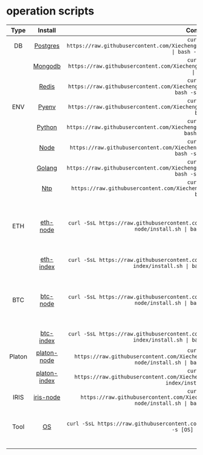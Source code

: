 # operation scripts


| Type | Install | Command | NOTE |
| :---: | :---: | :---: | :---: |
| DB | [Postgres](https://github.com/Xiechengqi/scripts/edit/master/install/Postgres/install.sh) | `curl -SsL https://raw.githubusercontent.com/Xiechengqi/scripts/master/install/Postgres/install.sh \| bash -s [version]` |
| | [Mongodb](https://github.com/Xiechengqi/scripts/edit/master/install/Mongodb/install.sh) | `curl -SsL https://raw.githubusercontent.com/Xiechengqi/scripts/master/install/Mongodb/install.sh \| bash` |
| | [Redis](https://github.com/Xiechengqi/scripts/edit/master/install/Redis/install.sh) | `curl -SsL https://raw.githubusercontent.com/Xiechengqi/scripts/master/install/Redis/install.sh \| bash -s [version]` |
| ENV | [Pyenv](https://github.com/Xiechengqi/scripts/edit/master/install/Pyenv/install.sh) | `curl -SsL https://raw.githubusercontent.com/Xiechengqi/scripts/master/install/Pyenv/install.sh \| bash` |
| | [Python](https://github.com/Xiechengqi/scripts/edit/master/install/Python/install.sh) | `curl -SsL https://raw.githubusercontent.com/Xiechengqi/scripts/master/install/Python/install.sh \| bash -s 3.6` |
| | [Node](https://github.com/Xiechengqi/scripts/edit/master/install/Node/install.sh) | `curl -SsL https://raw.githubusercontent.com/Xiechengqi/scripts/master/install/Node/install.sh \| bash -s [version]` |
| | [Golang](https://github.com/Xiechengqi/scripts/edit/master/install/Golang/install.sh) | `curl -SsL https://raw.githubusercontent.com/Xiechengqi/scripts/master/install/Golang/install.sh \| bash -s [version]` | |
| | [Ntp](https://github.com/Xiechengqi/scripts/edit/master/install/Ntp/install.sh) | `curl -SsL https://raw.githubusercontent.com/Xiechengqi/scripts/master/install/Ntp/install.sh \| bash` |
| ETH | [eth-node](https://github.com/Xiechengqi/scripts/edit/master/install/ETH/eth-node/install.sh) | `curl -SsL https://raw.githubusercontent.com/Xiechengqi/scripts/master/install/ETH/eth-node/install.sh \| bash -s [mainnet\|testnet]` | ETH 客户端，搭建全节点 |
| | [eth-index](https://github.com/Xiechengqi/scripts/edit/master/install/ETH/eth-index/install.sh) | `curl -SsL https://raw.githubusercontent.com/Xiechengqi/scripts/master/install/ETH/eth-index/install.sh \| bash -s [mainnet\|testnet]` | ETH 索引 |
| BTC | [btc-node](https://github.com/Xiechengqi/scripts/edit/master/install/BTC/btc-node/install.sh) | `curl -SsL https://raw.githubusercontent.com/Xiechengqi/scripts/master/install/BTC/btc-node/install.sh \| bash -s [mainnet\|testnet]` | BTC 客户端，搭建全节点 |
| | [btc-index](https://github.com/Xiechengqi/scripts/edit/master/install/BTC/btc-index/install.sh) | `curl -SsL https://raw.githubusercontent.com/Xiechengqi/scripts/master/install/BTC/btc-index/install.sh \| bash -s [mainnet\|testnet]` | BTC 索引 |
| Platon | [platon-node](https://github.com/Xiechengqi/scripts/edit/master/install/Platon/platon-node/install.sh) | `curl -SsL https://raw.githubusercontent.com/Xiechengqi/scripts/master/install/Platon/platon-node/install.sh \| bash -s [mainnet\|testnet]` |
| | [platon-index](https://github.com/Xiechengqi/scripts/edit/master/install/Platon/platon-index/install.sh) | `curl -SsL https://raw.githubusercontent.com/Xiechengqi/scripts/master/install/Platon/platon-index/install.sh \| bash` | Platon 索引 |
| IRIS | [iris-node](https://github.com/Xiechengqi/scripts/edit/master/install/IRIS/iris-node/install.sh) | `curl -SsL https://raw.githubusercontent.com/Xiechengqi/scripts/master/install/IRIS/iris-node/install.sh \| bash -s [mainnet\|testnet]` | |
| Tool | [OS](https://github.com/Xiechengqi/scripts/edit/master/tool/os.sh) | `curl -SsL https://raw.githubusercontent.com/Xiechengqi/scripts/master/tool/os.sh \| bash -s [OS] [OSVersion]` | 判断OS是否合适 |
| []() |  |
